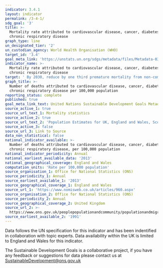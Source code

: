 ```yaml
---
indicator: 3.4.1
layout: indicator
permalink: /3-4-1/
sdg_goal: '3'
title: >-
  Mortality rate attributed to cardiovascular disease, cancer, diabetes or
  chronic respiratory disease
graph_type: line
un_designated_tier: '2'
un_custodian_agency: World Health Organisation (WHO)
target_id: '3.4'
goal_meta_link: 'https://unstats.un.org/sdgs/metadata/files/Metadata-03-04-01.pdf'
indicator_name: >-
  Mortality rate attributed to cardiovascular disease, cancer, diabetes or
  chronic respiratory disease
target: ' By 2030, reduce by one third premature mortality from non-communicable diseases through prevention and treatment and promote mental health and well-being'
graph_title: >-
  Number of deaths attributed to cardiovascular disease, cancer, diabetes, or
  chronic respiratory disease per 100,000 population
reporting_status: complete
published: true
goal_meta_link_text: United Nations Sustainable Development Goals Metadata (PDF 73 KB)
source_active_1: true
source_url_text_1: Mortality statistics
source_active_2: true
source_url_text_2: 'Population Estimates for UK, England and Wales, Scotland and Northern Ireland'
source_active_3: false
source_url_3: Link to Source
data_non_statistical: false
national_indicator_available: >-
  Number of deaths attributed to cardiovascular disease, cancer, diabetes, or
  chronic respiratory disease, per 100,000 population
national_indicator_periodicity: Annual
national_earliest_available_data: '2013'
national_geographical_coverage: England and Wales
computation_units: 'Rate per 100,000 population'
source_organisation_1: Office for National Statistics (ONS)
source_periodicity_1: Annual
source_earliest_available_1: '2013'
source_geographical_coverage_1: England and Wales
source_url_1: 'https://www.nomisweb.co.uk/articles/960.aspx'
source_organisation_2: Office for National Statistics (ONS)
source_periodicity_2: Annual
source_geographical_coverage_2: United Kingdom
source_url_2: >-
  https://www.ons.gov.uk/peoplepopulationandcommunity/populationandmigration/populationestimates/datasets/populationestimatesforukenglandandwalesscotlandandnorthernireland
source_earliest_available_2: '1991'
---
```

Data follows the UN specification for this indicator and has been indentified in collaboration with topic experts. Data availability within the UK is limited to England and Wales for this indicator.

The Sustainable Development Goals is a collaborative project, if you have any feedback or suggestions for data please contact us at <SustainableDevelopment@ons.gov.uk>

